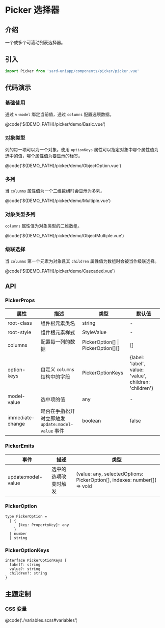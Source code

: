 # Picker 选择器

## 介绍

一个或多个可滚动列表选择器。

## 引入

```ts
import Picker from 'sard-uniapp/components/picker/picker.vue'
```

## 代码演示

### 基础使用

通过 `v-model` 绑定当前值，通过 `columns` 配置选项数据。

@code('${DEMO_PATH}/picker/demo/Basic.vue')

### 对象类型

列的每一项可以为一个对象，使用 `optionKeys` 属性可以指定对象中哪个属性值为选中的值，哪个属性值为要显示的标签。

@code('${DEMO_PATH}/picker/demo/ObjectOption.vue')

### 多列

当 `columns` 属性值为一个二维数组时会显示为多列。

@code('${DEMO_PATH}/picker/demo/Multiple.vue')

### 对象类型多列

`columns` 属性值为对象类型的二维数组。

@code('${DEMO_PATH}/picker/demo/ObjectMultiple.vue')

### 级联选择

当 `columns` 第一个元素为对象且其 `children` 属性值为数组时会被当作级联选择。

@code('${DEMO_PATH}/picker/demo/Cascaded.vue')

## API

### PickerProps

| 属性             | 描述                                               | 类型                               | 默认值                                                 |
| ---------------- | -------------------------------------------------- | ---------------------------------- | ------------------------------------------------------ |
| root-class       | 组件根元素类名                                     | string                             | -                                                      |
| root-style       | 组件根元素样式                                     | StyleValue                         | -                                                      |
| columns          | 配置每一列的数据                                   | PickerOption[] \| PickerOption[][] | []                                                     |
| option-keys      | 自定义 `columns` 结构中的字段                      | PickerOptionKeys                   | {label: 'label', value: 'value', children: 'children'} |
| model-value      | 选中项的值                                         | any                                | -                                                      |
| immediate-change | 是否在手指松开时立即触发 `update:model-value` 事件 | boolean                            | false                                                  |

### PickerEmits

| 事件               | 描述                 | 类型                                                                     |
| ------------------ | -------------------- | ------------------------------------------------------------------------ |
| update:model-value | 选中的选项改变时触发 | (value: any, selectedOptions: PickerOption[], indexes: number[]) => void |

### PickerOption

```tsx
type PickerOption =
  | {
      [key: PropertyKey]: any
    }
  | number
  | string
```

### PickerOptionKeys

```tsx
interface PickerOptionKeys {
  label?: string
  value?: string
  children?: string
}
```

## 主题定制

### CSS 变量

@code('./variables.scss#variables')
